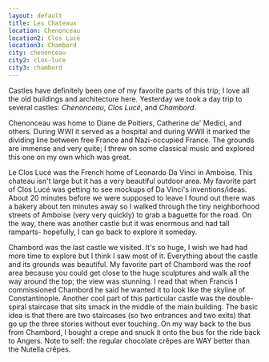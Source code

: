 ```yaml
---
layout: default
title: Les Chateaux
location: Chenonceau
location2: Clos Lucé
location3: Chambord
city: chenonceau
city2: clos-luce
city3: chambord
---
```


Castles have definitely been one of my favorite parts of this trip; I love all the old buildings and architecture here. Yesterday we took a day trip to several castles: _Chenonceau_, _Clos Lucé_, and _Chambord_. 

Chenonceau was home to Diane de Poitiers, Catherine de' Medici, and others. During WWI it served as a hospital and during WWII it marked the dividing line between free France and Nazi-occupied France. The grounds are immense and very quite; I threw on some classical music and explored this one on my own which was great.

Le Clos Lucé was the French home of Leonardo Da Vinci in Amboise. This chateau isn't large but it has a very beautiful outdoor area. My favorite part of Clos Lucé was getting to see mockups of Da Vinci's inventions/ideas. About 20 minutes before we were supposed to leave I found out there was a bakery about ten minutes away so I walked through the tiny neighborhood streets of Amboise (very very quickly) to grab a baguette for the road. On the way, there was another castle but it was enormous and had tall ramparts- hopefully, I can go back to explore it someday.

Chambord was the last castle we visited. It's so huge, I wish we had had more time to explore but I think I saw most of it. Everything about the castle and its grounds was beautiful. My favorite part of Chambord was the roof area because you could get close to the huge sculptures and walk all the way around the top; the view was stunning. I read that when Francis I commissioned Chambord he said he wanted it to look like the skyline of Constantinople. Another cool part of this particular castle was the double-spiral staircase that sits smack in the middle of the main building. The basic idea is that there are two staircases (so two entrances and two exits) that go up the three stories without ever touching. On my way back to the bus from Chambord, I bought a crepe and snuck it onto the bus for the ride back to Angers. Note to self: the regular chocolate crêpes are WAY better than the Nutella crêpes.

